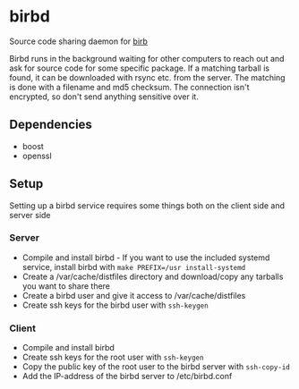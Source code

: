 # birbd
Source code sharing daemon for [birb](https://github.com/birb-linux/birb)

Birbd runs in the background waiting for other computers to reach out and ask for source code for some specific package. If a matching tarball is found, it can be downloaded with rsync etc. from the server. The matching is done with a filename and md5 checksum. The connection isn't encrypted, so don't send anything sensitive over it.

## Dependencies
- boost
- openssl

## Setup
Setting up a birbd service requires some things both on the client side and server side

### Server
- Compile and install birbd
       - If you want to use the included systemd service, install birbd with `make PREFIX=/usr install-systemd`
- Create a /var/cache/distfiles directory and download/copy any tarballs you want to share there
- Create a birbd user and give it access to /var/cache/distfiles
- Create ssh keys for the birbd user with `ssh-keygen`

### Client
- Compile and install birbd
- Create ssh keys for the root user with `ssh-keygen`
- Copy the public key of the root user to the birbd server with `ssh-copy-id`
- Add the IP-address of the birbd server to /etc/birbd.conf

